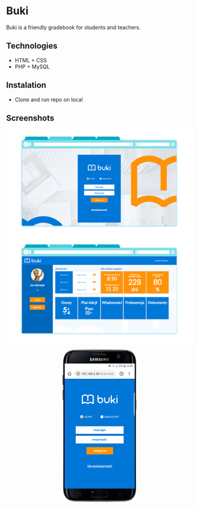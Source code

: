 # Buki
Buki is a friendly gradebook for students and teachers. 

## Technologies 
* HTML + CSS
* PHP + MySQL

## Instalation
* Clone and run repo on local

## Screenshots
<img width="800" src="https://github.com/janjedrzejak/Buki/blob/demo/1.png" ></img>
<img width="800" src="https://github.com/janjedrzejak/Buki/blob/demo/2.png" ></img>
<p align="center"><img width="200" src="https://github.com/janjedrzejak/Buki/blob/demo/001.gif" ></img><p>
